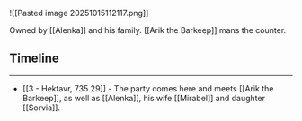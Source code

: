 
![[Pasted image 20251015112117.png]]

Owned by [[Alenka]] and his family. [[Arik the Barkeep]] mans the counter.

## Timeline
---
* [[3 - Hektavr, 735 29]] - The party comes here and meets [[Arik the Barkeep]], as well as [[Alenka]], his wife [[Mirabel]] and daughter [[Sorvia]]. 